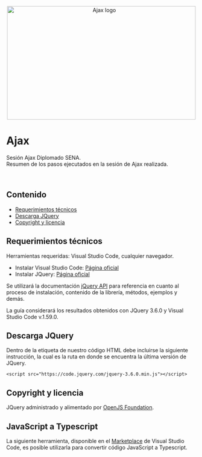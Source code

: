 <p align="center">
  <a href="https://www.w3schools.com/xml/ajax_intro.asp">
    <img src="https://i.postimg.cc/5yW5rqHg/unnamed.jpg" alt="Ajax logo" width="500" height="300">
  </a>
</p>

# Ajax
Sesión Ajax Diplomado SENA.
<br>
Resumen de los pasos ejecutados en la sesión de Ajax realizada.

<br>

## Contenido

- [Requerimientos técnicos](#requerimientos-técnicos)
- [Descarga JQuery](#descarga-jquery)
- [Copyright y licencia](#copyright-y-licencia)

## Requerimientos técnicos

Herramientas requeridas: Visual Studio Code, cualquier navegador.

- Instalar Visual Studio Code: [Página oficial](https://code.visualstudio.com/Download)
- Instalar JQuery: [Página oficial](https://jquery.com/download/)

Se utilizará la documentación [jQuery API](https://api.jquery.com/) para referencia en cuanto al proceso de instalación, contenido de la librería, métodos, ejemplos y demás.

La guía considerará los resultados obtenidos con JQuery 3.6.0 y Visual Studio Code v.1.59.0.

## Descarga JQuery

Dentro de la etiqueta <head> de nuestro código HTML debe incluirse la siguiente instrucción, la cual es la ruta en donde se encuentra la última versión de JQuery.

`<script src="https://code.jquery.com/jquery-3.6.0.min.js"></script>`

## Copyright y licencia

JQuery administrado y alimentado por [OpenJS Foundation](https://openjsf.org/).

## JavaScript a Typescript
  
La siguiente herramienta, disponible en el [Marketplace](https://marketplace.visualstudio.com/items?itemName=learn-game-development.js-syntax-extension) de Visual Studio Code, es posible utilizarla para convertir código JavaScript a Typescript.
